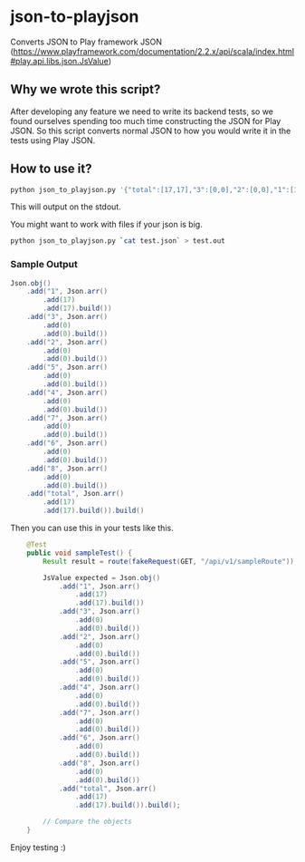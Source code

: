 # json-to-playjson
Converts JSON to Play framework JSON (https://www.playframework.com/documentation/2.2.x/api/scala/index.html#play.api.libs.json.JsValue)

## Why we wrote this script?
After developing any feature we need to write its backend tests, so we found ourselves spending too much time constructing the JSON for Play JSON. So this script converts normal JSON to how you would write it in the tests using Play JSON.

## How to use it?
```bash
python json_to_playjson.py '{"total":[17,17],"3":[0,0],"2":[0,0],"1":[17,17],"7":[0,0],"6":[0,0],"5":[0,0],"4":[0,0],"8":[0,0]}'
```

This will output on the stdout.

You might want to work with files if your json is big.
```bash
python json_to_playjson.py `cat test.json` > test.out
```

### Sample Output
```java
Json.obj() 
	.add("1", Json.arr() 
		.add(17)
		.add(17).build())
	.add("3", Json.arr() 
		.add(0)
		.add(0).build())
	.add("2", Json.arr() 
		.add(0)
		.add(0).build())
	.add("5", Json.arr() 
		.add(0)
		.add(0).build())
	.add("4", Json.arr() 
		.add(0)
		.add(0).build())
	.add("7", Json.arr() 
		.add(0)
		.add(0).build())
	.add("6", Json.arr() 
		.add(0)
		.add(0).build())
	.add("8", Json.arr() 
		.add(0)
		.add(0).build())
	.add("total", Json.arr() 
		.add(17)
		.add(17).build()).build()
```

Then you can use this in your tests like this.
```java
    @Test
    public void sampleTest() {
        Result result = route(fakeRequest(GET, "/api/v1/sampleRoute"));

        JsValue expected = Json.obj() 
        	.add("1", Json.arr() 
        		.add(17)
        		.add(17).build())
        	.add("3", Json.arr() 
        		.add(0)
        		.add(0).build())
        	.add("2", Json.arr() 
        		.add(0)
        		.add(0).build())
        	.add("5", Json.arr() 
        		.add(0)
        		.add(0).build())
        	.add("4", Json.arr() 
        		.add(0)
        		.add(0).build())
        	.add("7", Json.arr() 
        		.add(0)
        		.add(0).build())
        	.add("6", Json.arr() 
        		.add(0)
        		.add(0).build())
        	.add("8", Json.arr() 
        		.add(0)
        		.add(0).build())
        	.add("total", Json.arr() 
        		.add(17)
        		.add(17).build()).build();

        // Compare the objects
    }
```


Enjoy testing :)



